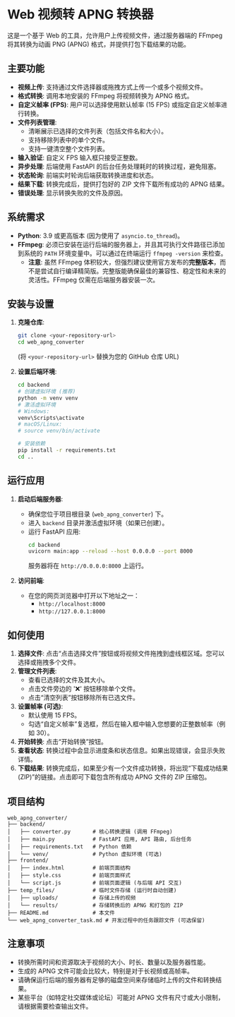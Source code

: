  # Web 视频转 APNG 转换器

这是一个基于 Web 的工具，允许用户上传视频文件，通过服务器端的 FFmpeg 将其转换为动画 PNG (APNG) 格式，并提供打包下载结果的功能。

## 主要功能

-   **视频上传**: 支持通过文件选择器或拖拽方式上传一个或多个视频文件。
-   **格式转换**: 调用本地安装的 FFmpeg 将视频转换为 APNG 格式。
-   **自定义帧率 (FPS)**: 用户可以选择使用默认帧率 (15 FPS) 或指定自定义帧率进行转换。
-   **文件列表管理**:
    -   清晰展示已选择的文件列表（包括文件名和大小）。
    -   支持移除列表中的单个文件。
    -   支持一键清空整个文件列表。
-   **输入验证**: 自定义 FPS 输入框只接受正整数。
-   **异步处理**: 后端使用 FastAPI 的后台任务处理耗时的转换过程，避免阻塞。
-   **状态轮询**: 前端实时轮询后端获取转换进度和状态。
-   **结果下载**: 转换完成后，提供打包好的 ZIP 文件下载所有成功的 APNG 结果。
-   **错误处理**: 显示转换失败的文件及原因。

## 系统需求

-   **Python**: 3.9 或更高版本 (因为使用了 `asyncio.to_thread`)。
-   **FFmpeg**: 必须已安装在运行后端的服务器上，并且其可执行文件路径已添加到系统的 `PATH` 环境变量中。可以通过在终端运行 `ffmpeg -version` 来检查。
    -   **注意**: 虽然 FFmpeg 体积较大，但强烈建议使用官方发布的**完整版本**，而不是尝试自行编译精简版。完整版能确保最佳的兼容性、稳定性和未来的灵活性。FFmpeg 仅需在后端服务器安装一次。

## 安装与设置

1.  **克隆仓库**:
    ```bash
    git clone <your-repository-url>
    cd web_apng_converter
    ```
    (将 `<your-repository-url>` 替换为您的 GitHub 仓库 URL)

2.  **设置后端环境**:
    ```bash
    cd backend
    # 创建虚拟环境 (推荐)
    python -m venv venv
    # 激活虚拟环境
    # Windows:
    venv\Scripts\activate
    # macOS/Linux:
    # source venv/bin/activate

    # 安装依赖
    pip install -r requirements.txt
    cd ..
    ```

## 运行应用

1.  **启动后端服务器**:
    *   确保您位于项目根目录 (`web_apng_converter`) 下。
    *   进入 `backend` 目录并激活虚拟环境（如果已创建）。
    *   运行 FastAPI 应用:
        ```bash
        cd backend
        uvicorn main:app --reload --host 0.0.0.0 --port 8000
        ```
        服务器将在 `http://0.0.0.0:8000` 上运行。

2.  **访问前端**:
    *   在您的网页浏览器中打开以下地址之一：
        *   `http://localhost:8000`
        *   `http://127.0.0.1:8000`

## 如何使用

1.  **选择文件**: 点击“点击选择文件”按钮或将视频文件拖拽到虚线框区域。您可以选择或拖拽多个文件。
2.  **管理文件列表**:
    *   查看已选择的文件及其大小。
    *   点击文件旁边的 '❌' 按钮移除单个文件。
    *   点击“清空列表”按钮移除所有已选文件。
3.  **设置帧率 (可选)**:
    *   默认使用 15 FPS。
    *   勾选“自定义帧率”复选框，然后在输入框中输入您想要的正整数帧率（例如 30）。
4.  **开始转换**: 点击“开始转换”按钮。
5.  **查看状态**: 转换过程中会显示进度条和状态信息。如果出现错误，会显示失败详情。
6.  **下载结果**: 转换完成后，如果至少有一个文件成功转换，将出现“下载成功结果 (ZIP)”的链接。点击即可下载包含所有成功 APNG 文件的 ZIP 压缩包。

## 项目结构

```
web_apng_converter/
├── backend/
│   ├── converter.py       # 核心转换逻辑 (调用 FFmpeg)
│   ├── main.py            # FastAPI 应用, API 路由, 后台任务
│   ├── requirements.txt   # Python 依赖
│   └── venv/              # Python 虚拟环境 (可选)
├── frontend/
│   ├── index.html         # 前端页面结构
│   ├── style.css          # 前端页面样式
│   └── script.js          # 前端页面逻辑 (与后端 API 交互)
├── temp_files/            # 临时文件存储 (运行时自动创建)
│   ├── uploads/           # 存储上传的视频
│   └── results/           # 存储转换后的 APNG 和打包的 ZIP
├── README.md              # 本文件
└── web_apng_converter_task.md # 开发过程中的任务跟踪文件 (可选保留)
```

## 注意事项

-   转换所需时间和资源取决于视频的大小、时长、数量以及服务器性能。
-   生成的 APNG 文件可能会比较大，特别是对于长视频或高帧率。
-   请确保运行后端的服务器有足够的磁盘空间来存储临时上传的文件和转换结果。
-   某些平台（如特定社交媒体或论坛）可能对 APNG 文件有尺寸或大小限制，请根据需要检查输出文件。
